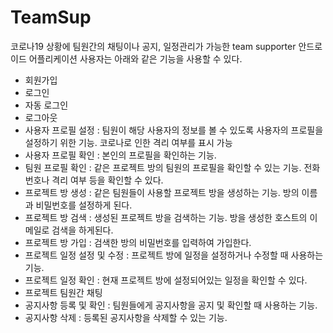 # TeamSup
코로나19 상황에 팀원간의 채팅이나 공지, 일정관리가 가능한 team supporter 안드로이드 어플리케이션
사용자는 아래와 같은 기능을 사용할 수 있다.
- 회원가입
- 로그인
- 자동 로그인
- 로그아웃
- 사용자 프로필 설정 : 팀원이 해당 사용자의 정보를 볼 수 있도록 사용자의 프로필을 설정하기 위한 기능. 코로나로 인한 격리 여부를 표시 가능
- 사용자 프로필 확인 : 본인의 프로필을 확인하는 기능.
- 팀원 프로필 확인 : 같은 프로젝트 방의 팀원의 프로필을 확인할 수 있는 기능. 전화번호나 격리 여부 등을 확인할 수 있다.
- 프로젝트 방 생성 : 같은 팀원들이 사용할 프로젝트 방을 생성하는 기능. 방의 이름과 비밀번호를 설정하게 된다.
- 프로젝트 방 검색 : 생성된 프로젝트 방을 검색하는 기능. 방을 생성한 호스트의 이메일로 검색을 하게된다.
- 프로젝트 방 가입 : 검색한 방의 비밀번호를 입력하여 가입한다.
- 프로젝트 일정 설정 및 수정 : 프로젝트 방에 일정을 설정하거나 수정할 때 사용하는 기능.
- 프로젝트 일정 확인 : 현재 프로젝트 방에 설정되어있는 일정을 확인할 수 있다.
- 프로젝트 팀원간 채팅
- 공지사항 등록 및 확인 : 팀원들에게 공지사항을 공지 및 확인할 때 사용하는 기능.
- 공지사항 삭제 : 등록된 공지사항을 삭제할 수 있는 기능.
